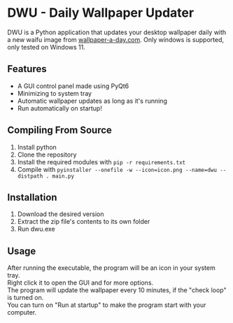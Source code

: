 # DWU - Daily Wallpaper Updater

DWU is a Python application that updates your desktop wallpaper daily with a new waifu image from [wallpaper-a-day.com](https://wallpaper-a-day.com).
Only windows is supported, only tested on Windows 11.

## Features
- A GUI control panel made using PyQt6
- Minimizing to system tray
- Automatic wallpaper updates as long as it's running
- Run automatically on startup!

## Compiling From Source
1. Install python
2. Clone the repository
3. Install the required modules with `pip -r requirements.txt`
4. Compile with `pyinstaller --onefile -w --icon=icon.png --name=dwu --distpath . main.py`

## Installation
1. Download the desired version
2. Extract the zip file's contents to its own folder
3. Run dwu.exe

## Usage
After running the executable, the program will be an icon in your system tray.  
Right click it to open the GUI and for more options.  
The program will update the wallpaper every 10 minutes, if the "check loop" is turned on.  
You can turn on "Run at startup" to make the program start with your computer.  